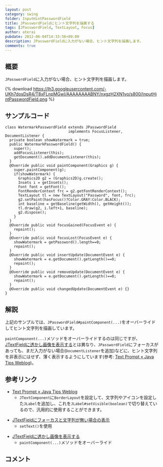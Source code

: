 ```yaml
---
layout: post
category: swing
folder: InputHintPasswordField
title: JPasswordFieldにヒント文字列を描画する
tags: [JPasswordField, TextLayout, Focus]
author: aterai
pubdate: 2012-06-04T14:33:56+09:00
description: JPasswordFieldに入力がない場合、ヒント文字列を描画します。
comments: true
---
```

## 概要
`JPasswordField`に入力がない場合、ヒント文字列を描画します。

{% download https://lh3.googleusercontent.com/-UKh7dosDsR4/T8xFLnpMGwI/AAAAAAAABNY/nxgzH2XN1vo/s800/InputHintPasswordField.png %}

## サンプルコード
<pre class="prettyprint"><code>class WatermarkPasswordField extends JPasswordField
                             implements FocusListener, DocumentListener {
  private boolean showWatermark = true;
  public WatermarkPasswordField() {
    super();
    addFocusListener(this);
    getDocument().addDocumentListener(this);
  }
  @Override public void paintComponent(Graphics g) {
    super.paintComponent(g);
    if(showWatermark) {
      Graphics2D g2 = (Graphics2D)g.create();
      Insets i = getInsets();
      Font font = getFont();
      FontRenderContext frc = g2.getFontRenderContext();
      TextLayout tl = new TextLayout("Password", font, frc);
      g2.setPaint(hasFocus()?Color.GRAY:Color.BLACK);
      int baseline = getBaseline(getWidth(), getHeight());
      tl.draw(g2, i.left+1, baseline);
      g2.dispose();
    }
  }
  @Override public void focusGained(FocusEvent e) {
    repaint();
  }
  @Override public void focusLost(FocusEvent e) {
    showWatermark = getPassword().length==0;
    repaint();
  }
  @Override public void insertUpdate(DocumentEvent e) {
    showWatermark = e.getDocument().getLength()==0;
    repaint();
  }
  @Override public void removeUpdate(DocumentEvent e) {
    showWatermark = e.getDocument().getLength()==0;
    repaint();
  }
  @Override public void changedUpdate(DocumentEvent e) {}
}
</code></pre>

## 解説
上記のサンプルでは、`JPasswordField#paintComponent(...)`をオーバーライドしてヒント文字列を描画しています。

`paintComponent(...)`メソッドをオーバーライドするのは同じですが、[JTextFieldに透かし画像を表示する](http://ateraimemo.com/Swing/WatermarkInTextField.html)とは異なり、`JPasswordField`にフォーカスがあっても、まだ入力がない場合(`DocumentListener`を追加)などに、ヒント文字列を非表示にはせず、薄く表示するようにしています(参考: [Text Prompt « Java Tips Weblog](http://tips4java.wordpress.com/2009/11/29/text-prompt/))。

## 参考リンク
- [Text Prompt « Java Tips Weblog](http://tips4java.wordpress.com/2009/11/29/text-prompt/)
    - `JTextComponent`に`BorderLayout`を設定して、文字列やアイコンを設定した`JLabel`を追加し、これを`JLabel#setVisible(boolean)`で切り替えているので、汎用的に使用することができます。

<!-- dummy comment line for breaking list -->

- [JTextFieldにフォーカスと文字列が無い場合の表示](http://ateraimemo.com/Swing/GhostText.html)
    - `setText()`を使用

<!-- dummy comment line for breaking list -->

- [JTextFieldに透かし画像を表示する](http://ateraimemo.com/Swing/WatermarkInTextField.html)
    - `paintComponent(...)`メソッドをオーバーライド

<!-- dummy comment line for breaking list -->

## コメント
